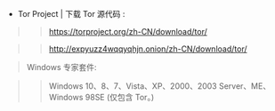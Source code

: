 - Tor Project | 下载 Tor 源代码 :

>> https://torproject.org/zh-CN/download/tor/

>> http://expyuzz4wqqyqhjn.onion/zh-CN/download/tor/

> Windows 专家套件:

>> Windows 10、8、7、Vista、XP、2000、2003 Server、ME、Windows 98SE 	(仅包含 Tor。)
